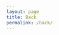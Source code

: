 ```yaml
---
layout: page
title: Back
permalink: /back/
---
```


<html>
  <head>
    <style>
      /* Style for the lightbox */
      .lightbox {
        border: 1px solid #ddd;
        padding: 20px;
        width: 300px;
        margin: 50px auto;
        background: #f9f9f9;
        box-shadow: 0 0 10px rgba(0, 0, 0, 0.1);
      }

      /* Style for the title */
      .lightbox h2 {
        text-align: center;
      }

      /* Style for the link */
      .lightbox a {
        display: block;
        text-align: center;
        margin-top: 20px;
        text-decoration: none;
        color: #333;
      }

      .lightbox a:hover {
        text-decoration: underline;
      }
    </style>
  </head>
  <body>
    <div class="lightbox">
      <h2>
        <a href="https://theoparashkevov.github.io">
        Go back to Teo Parashkevov's main Blog
        </a>
        </h2>
    </div>
  </body>
</html>
[Teo Parashkevov]()